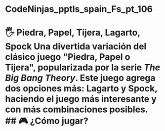 # CodeNinjas_pptls_spain_Fs_pt_106
# 🖐 Piedra, Papel, Tijera, Lagarto, Spock  Una divertida variación del clásico juego "Piedra, Papel o Tijera", popularizada por la serie *The Big Bang Theory*. Este juego agrega dos opciones más: **Lagarto** y **Spock**, haciendo el juego más interesante y con más combinaciones posibles.  ## 🎮 ¿Cómo jugar?
